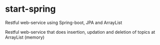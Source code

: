 # start-spring
Restful web-service using Spring-boot, JPA and ArrayList

Restful web-service that does insertion, updation and deletion of topics at ArrayList (memory)
